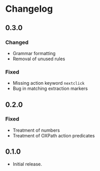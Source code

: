 # Changelog

## 0.3.0
### Changed
*   Grammar formatting
*   Removal of unused rules 

### Fixed
*   Missing action keyword `nextclick`
*   Bug in matching extraction markers

## 0.2.0
### Fixed
*   Treatment of numbers
*   Treatment of OXPath action predicates

## 0.1.0
*   Initial release.
